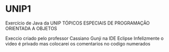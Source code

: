 # UNIP1
Exercício de Java da UNIP TÓPICOS ESPECIAIS DE PROGRAMAÇÃO ORIENTADA A OBJETOS

Execcio criado pelo professor Cassiano Gunji na IDE Eclipse
Infelizmente o video é privado mas colocarei os comentarios no codigo numerados 
